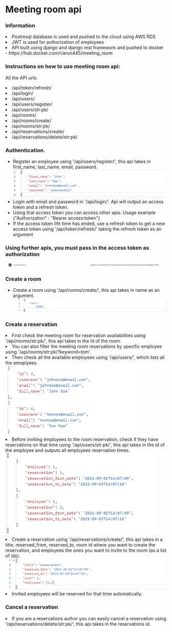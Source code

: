 <h1>Meeting room api</h1>

<h3>Information</h3>
<li>Postresql database is used and pushed to the cloud using AWS RDS</li>
<li>JWT is used for authorization of employees </li>
<li>API built using django and django rest framework and pushed to docker - https://hub.docker.com/r/arun445/meeting_room </li>



<h3>Instructions on how to use meeting room api:</h3>

All the API urls:
<li>/api/token/refresh/</li>
<li>/api/login/</li>
<li>/api/users/</li>
<li>/api/users/register/</li>
<li>/api/users/str:pk/</li>
<li>/api/rooms/</li>
<li>/api/rooms/create/</li>
<li>/api/rooms/str:pk/</li>
<li>/api/reservations/create/</li>
<li>/api/reservations/delete/str:pk/</li>

<h3>Authentication.</h3>
<ul>
<li>Register an employee using '/api/users/register/', this api takes in first_name, last_name, email, password.</li>
 <img src='readme_images/Image4.png'>
<li>Login with email and password in '/api/login/'. Api will output an access token and a refresh token. </li>
<li>Using that access token you can access other apis. Usage example {"Authorization" : "Bearer access:token"}</li>
<li>If the access token life time has ended, use a refresh token to get a new access token using '/api/token/refresh/' taking the refresh token as an argument</li>

</ul>
<h3>Using further apis, you must pass in the access token as authorization</h3>
<img src='readme_images/Image1.png'>
<h3>Create a room</h3>
<ul>
<li>Create a room using '/api/rooms/create/', this api takes in name as an argument.</li>
 <img src='readme_images/Image2.png'>
</ul>
<h3>Create a reservation</h3>
<li>First check the meeting room for reservation availabilities using '/api/rooms/str:pk/', this api takes in the id of the room.</li>
<li>You can also filter the meeting room reservations by specific employee using '/api/rooms/str:pk/?keyword=tom'.</li>
<li>Then check all the available employees using '/api/users/', which lists all the emoplyees. </li>
<img src='readme_images/Image5.png'>
<li>Before inviting employees to the room reservation, check if they have reservations on that time using '/api/users/str:pk/', this api takes in the id of the employee and outputs all employees reservation times.</li>
<img src='readme_images/Image6.png'>
<li>Create a reservation using '/api/reservations/create/', this api takes in a title, reserved_from, reserved_to, room id where you want to create the reservation, and employees the ones you want to invite to the room (as a list of ids).</li>
<img src='readme_images/Image3.png'>
<li>Invited employees will be reserved for that time automatically. </li>
<h3>Cancel a reservation</h3>
<li>If you are a reservations author you can easily cancel a reservation using '/api/reservations/delete/str:pk/', this api takes in the reservations id.</li>

